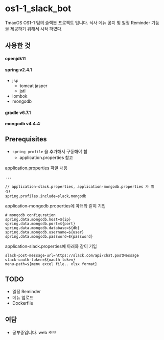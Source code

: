 # os1-1_slack_bot
TmaxOS OS1-1 팀의 슬랙봇 프로젝트 입니다.
식사 메뉴 공지 및 일정 Reminder 기능을 제공하기 위해서 시작 하였다.

## 사용한 것
#### openjdk11
#### spring v2.4.1
- jsp
  - tomcat jasper
  - jstl
- lombok 
- mongodb
#### gradle v6.7.1
#### mongodb v4.4.4

## Prerequisites
* `spring profile` 을 추가해서 구동해야 함
  * application.properties 참고

application.properties 파일 내용
```
...

// application-slack.properties, application-mongodb.properties 가 필요!
spring.profiles.include=slack,mongodb 
```

application-mongodb.properties에 아래와 같이 기입 
```
# mongodb configuration
spring.data.mongodb.host=${ip}
spring.data.mongodb.port=${port}
spring.data.mongodb.database=${db}
spring.data.mongodb.username=${user}
spring.data.mongodb.password=${password}
```

application-slack.properties에 아래와 같이 기입
```
slack-post-message-url=https://slack.com/api/chat.postMessage
slack-oauth-token=${oauth token}
menu-path=${menu excel file.. xlsx format}
```

## TODO

* 일정 Reminder
* 메뉴 업로드
* Dockerfile

## 여담
* 공부중입니다. web 초보